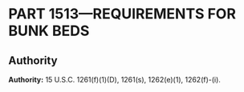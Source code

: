 # PART 1513—REQUIREMENTS FOR BUNK BEDS


## Authority

**Authority:** 15 U.S.C. 1261(f)(1)(D), 1261(s), 1262(e)(1), 1262(f)-(i).


